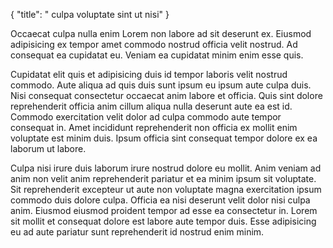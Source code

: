 {
  "title": " culpa voluptate sint ut nisi"
}

Occaecat culpa nulla enim Lorem non labore ad sit deserunt ex. Eiusmod adipisicing ex tempor amet commodo nostrud officia velit nostrud. Ad consequat ea cupidatat eu. Veniam ea cupidatat minim enim esse quis.

Cupidatat elit quis et adipisicing duis id tempor laboris velit nostrud commodo. Aute aliqua ad quis duis sunt ipsum eu ipsum aute culpa duis. Nisi consequat consectetur occaecat anim labore et officia. Quis sint dolore reprehenderit officia anim cillum aliqua nulla deserunt aute ea est id. Commodo exercitation velit dolor ad culpa commodo aute tempor consequat in. Amet incididunt reprehenderit non officia ex mollit enim voluptate est minim duis. Ipsum officia sint consequat tempor dolore ex ea laborum ut labore.

Culpa nisi irure duis laborum irure nostrud dolore eu mollit. Anim veniam ad anim non velit anim reprehenderit pariatur et ea minim ipsum sit voluptate. Sit reprehenderit excepteur ut aute non voluptate magna exercitation ipsum commodo duis dolore culpa. Officia ea nisi deserunt velit dolor nisi culpa anim. Eiusmod eiusmod proident tempor ad esse ea consectetur in. Lorem sit mollit et consequat dolore est labore aute tempor duis. Esse adipisicing eu ad aute pariatur sunt reprehenderit id nostrud enim minim.